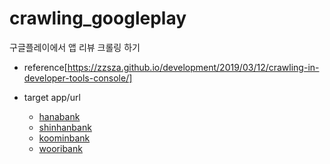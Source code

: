 # crawling_googleplay
구글플레이에서 앱 리뷰 크롤링 하기

* reference[https://zzsza.github.io/development/2019/03/12/crawling-in-developer-tools-console/]

* target app/url 
  - [hanabank](https://www.google.co.kr/url?sa=t&rct=j&q=&esrc=s&source=web&cd=2&ved=2ahUKEwiA-fyQ_tvmAhXhKqYKHRyfBKQQFjABegQIBxAB&url=https%3A%2F%2Fplay.google.com%2Fstore%2Fapps%2Fdetails%3Fid%3Dcom.hanabank.ebk.channel.android.hananbank%26hl%3Dko&usg=AOvVaw0OMv65AGjTOxOJnxrwWMdU)  
  - [shinhanbank](https://www.google.co.kr/url?sa=t&rct=j&q=&esrc=s&source=web&cd=1&ved=2ahUKEwj1jZm4_tvmAhV0yIsBHZI8CHUQFjAAegQIBhAB&url=https%3A%2F%2Fplay.google.com%2Fstore%2Fapps%2Fdetails%3Fid%3Dcom.shinhan.sbanking%26hl%3Dko&usg=AOvVaw2Xs0fWpKeJjPKUb0iB80er)
  - [koominbank](https://www.google.co.kr/url?sa=t&rct=j&q=&esrc=s&source=web&cd=1&ved=2ahUKEwiEhIv9_tvmAhUxE6YKHYw7CLUQFjAAegQIBBAB&url=https%3A%2F%2Fplay.google.com%2Fstore%2Fapps%2Fdetails%3Fid%3Dcom.kbstar.kbbank%26hl%3Dko&usg=AOvVaw3ToZhd1XUhLHnhWtNMtUs_)
  - [wooribank](https://www.google.co.kr/url?sa=t&rct=j&q=&esrc=s&source=web&cd=1&ved=2ahUKEwiHj_CI_9vmAhUnGaYKHe77CecQFjAAegQIARAB&url=https%3A%2F%2Fplay.google.com%2Fstore%2Fapps%2Fdetails%3Fid%3Dcom.wooribank.smart.npib%26hl%3Dko&usg=AOvVaw10Ex5fxLpP5TX_eU80DNFj)



